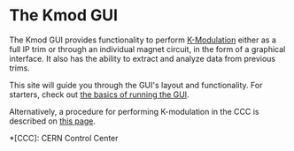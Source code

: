 # The Kmod GUI

The Kmod GUI provides functionality to perform [K-Modulation](../../omc_team/methods.md#k-modulation) either as a full IP trim or through an individual magnet circuit, in the form of a graphical interface.
It also has the ability to extract and analyze data from previous trims.

This site will guide you through the GUI's layout and functionality.
For starters, check out [the basics of running the GUI](../about.md).

Alternatively, a procedure for performing K-modulation in the CCC is described on [this page](../../procedures/kmod.md).


*[CCC]: CERN Control Center